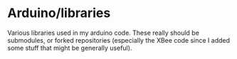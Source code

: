 Arduino/libraries
=================

Various libraries used in my arduino code. These really should be
submodules, or forked repositories (especially the XBee code since I
added some stuff that might be generally useful).

